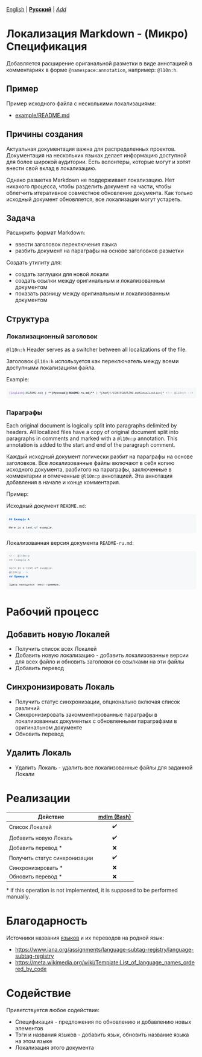 [English](README.md) | **[Русский](README-ru.md)** | *[Add](/CONTRIBUTING.md#localization)* <!-- @l10n:h -->
<!-- @l10n:p
# Markdown Localization - (Micro) Specification

Introducing extension of the original markup format with annotations in comments in the form of `@namespace:annotation`, example: `@l10n:h`.
@l10n:p -->
# Локализация Markdown - (Микро) Спецификация

Добавляется расширение ориганальной разметки в виде аннотацией в комментариях в форме `@namespace:annotation`, например: `@l10n:h`.

<!-- @l10n:p
## Example
Example of original file with multiple locization:
* [example/README.md](example/README.md)
@l10n:p -->
## Пример
Пример исходного файла с несколькими локализациями:
* [example/README.md](example/README.md)

<!-- @l10n:p
## Motivation

Comprehensive documentation is important for distributed projects.
Documentation in multiple languages makes the information available to wider audience.
There are volunteers, who can and want to contribute with localization.

However, Markdown markup does not support localization.
There is no process to chunk doc in pieces to facilitate iterative collaborative document update.
As soon as a original document is updated, all localizations can become outdated.
@l10n:p -->
## Причины создания

Актуальная документация важна для распределенных проектов.
Документация на нескольких языках делает информацию доступной для более широкой аудитории.
Есть волонтеры, которые могут и хотят внести свой вклад в локализацию.

Однако разметка Markdown не поддерживает локализацию.
Нет никакого процесса, чтобы разделить документ на части, чтобы облегчить итеративное совместное обновление документа.
Как только исходный документ обновляется, все локализации могут устареть.

<!-- @l10n:p
## Objective

Enhance Markdown format:
* introduce language switching header
* split document into paragraphs based on markup headers

Create utility to:
* generate stubs for a new locale
* create references between original and localized document
* show the difference between original and localized document
@l10n:p -->
## Задача

Расширить формат Markdown:
* ввести заголовок переключения языка
* разбить документ на параграфы на основе заголовков разметки

Создать утилиту для:
* создать заглушки для новой локали
* создать ссылки между оригинальным и локализованным документом
* показать разницу между оригинальным и локализованным документом

<!-- @l10n:p
## Structure
@l10n:p -->
## Структура

<!-- @l10n:p
### Localization Header

`@l10n:h` Header serves as a switcher between all localizations of the file.

Example:

![Localization Header Example](https://raw.githubusercontent.com/markdown-l10n/markdown-l10n-spec/assets/example-header.png)
@l10n:p -->
### Локализационный заголовок

`@l10n:h` Header serves as a switcher between all localizations of the file.

Заголовок `@l10n:h` используется как переключатель между всеми доступными локализациям файла.

Example:

![Пример локализационного заголовка](https://raw.githubusercontent.com/markdown-l10n/markdown-l10n-spec/assets/example-header.png)

<!-- @l10n:p
### Paragraphs

Each original document is logically split into paragraphs delimited by headers. All localized files have a copy of original document split into paragraphs in comments and marked with a `@l10n:p` annotation. This annotation is added to the start and end of the paragraph comment.

Example:

Original document `README.md`:

![Localization Paragraph Example - original document](https://raw.githubusercontent.com/markdown-l10n/markdown-l10n-spec/assets/example-paragraph-original.png)

Localized document version `README-ru.md`:

![Localization Paragraph Example - localized document](https://raw.githubusercontent.com/markdown-l10n/markdown-l10n-spec/assets/example-paragraph-localized.png)
@l10n:p -->
### Параграфы

Each original document is logically split into paragraphs delimited by headers. All localized files have a copy of original document split into paragraphs in comments and marked with a `@l10n:p` annotation. This annotation is added to the start and end of the paragraph comment.

Каждый исходный документ логически разбит на параграфы на основе заголовков. Все локализованные файлы включают в себя копию исходного документа, разбитого на параграфы, заключенные в комментарии и отмеченные `@l10n:p` аннотацией. Эта аннотация добавления в начале и конце комментария.

Пример:

Исходный документ `README.md`:

![Пример локализационного параграфа - исходный документ](https://raw.githubusercontent.com/markdown-l10n/markdown-l10n-spec/assets/example-paragraph-original.png)

Локализованная версия документа `README-ru.md`:

![Пример локализационного параграфа - локализованный документ](https://raw.githubusercontent.com/markdown-l10n/markdown-l10n-spec/assets/example-paragraph-localized.png)

<!-- @l10n:p
# Workflow
@l10n:p -->
# Рабочий процесс

<!-- @l10n:p
## Add new Locale

* List Available Locales
* Add New Locale - add localized version for all files and update headers to have links to these files
* Add translation
@l10n:p -->
## Добавить новую Локалей

* Получить список всех Локалей
* Добавить новую локализацию - добавить локализованные версии для всех файло и обновить заголовки со ссылками на эти файлы
* Добавить перевод

<!-- @l10n:p
## Sync Locale

* Check Sync Status, optionally with list of differences
* Sync commented paragraphs in localized documents with updated paragraphs from original document
* Update translation
@l10n:p -->
## Синхронизировать Локаль

* Получить статус синхронизации, опционально включая список различий
* Синхронизировать закомментированные параграфы в локализованных документых с обновленными параграфами в оригинальном документе
* Обновить перевод

<!-- @l10n:p
## Remove Locale

* Remove Locale - remove all localized files for specific Locale
@l10n:p -->
## Удалить Локаль

* Удалить Локаль - удалить все локализованные файлы для заданной Локали

<!-- @l10n:p
# Implementations

| Operation            | [mdlm (Bash)](https://github.com/markdown-l10n/mdlm-sh) |
| -------------------- | :-----------------------------------------------------: |
| List Locales         | :heavy_check_mark:                                      |
| Add New Locale       | :heavy_check_mark:                                      |
| Add translation *    | :x:                                                     |
| Check Sync Status    | :heavy_check_mark:                                      |
| Sync *               | :x:                                                     |
| Update translation * | :x:                                                     |

\* if this operation is not implemented, it is supposed to be performed manually.
@l10n:p -->
# Реализации

| Действие                      | [mdlm (Bash)](https://github.com/markdown-l10n/mdlm-sh) |
| ----------------------------- | :-----------------------------------------------------: |
| Список Локалей                | :heavy_check_mark:                                      |
| Добавить новую Локаль         | :heavy_check_mark:                                      |
| Добавить перевод *            | :x:                                                     |
| Получить статус синхронизации | :heavy_check_mark:                                      |
| Синхронизировать *            | :x:                                                     |
| Обновить перевод *            | :x:                                                     |

\* if this operation is not implemented, it is supposed to be performed manually.

<!-- @l10n:p
# Credits

Sources for [languages](languages.txt) and their native translations:
* https://www.iana.org/assignments/language-subtag-registry/language-subtag-registry
* https://meta.wikimedia.org/wiki/Template:List_of_language_names_ordered_by_code
@l10n:p -->
# Благодарность

Источники названия [языков](languages.txt) и их переводов на родной язык:
* https://www.iana.org/assignments/language-subtag-registry/language-subtag-registry
* https://meta.wikimedia.org/wiki/Template:List_of_language_names_ordered_by_code

<!-- @l10n:p
# Contributing

All contributions are welcome:
* Specification - proposals for updates and additions
* Language tags and names - add language, update native name of the language
* Localization of this document
@l10n:p -->
# Содействие

Приветствуется любое содействие:
* Спецификация - предложения по обновлению и добавлению новых элементов
* Тэги и названия языков - добавить язык, обновить название языка на этом языке
* Локализация этого документа
